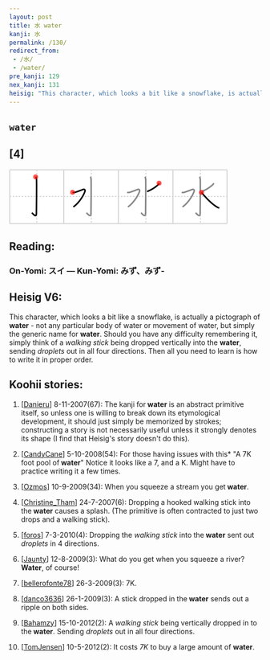 ```yaml
---
layout: post
title: 水 water
kanji: 水
permalink: /130/
redirect_from:
 - /水/
 - /water/
pre_kanji: 129
nex_kanji: 131
heisig: "This character, which looks a bit like a snowflake, is actually a pictograph of <b>water</b>&nbsp;- not any particular body of water or movement of water, but simply the generic name for <b>water</b>. Should you have any difficulty remembering it, simply think of a <i>walking stick</i> being dropped vertically into the <b>water</b>, sending <i>droplets</i> out in all four directions. Then all you need to learn is how to write it in proper order."
---
```


## `water`

## [4]

<div class="stroke"><img src="../images/E6B0B4.png" /></div>

## Reading:

### On-Yomi: スイ &mdash; Kun-Yomi: みず、みず-

## Heisig V6:

This character, which looks a bit like a snowflake, is actually a pictograph of <b>water</b>&nbsp;- not any particular body of water or movement of water, but simply the generic name for <b>water</b>. Should you have any difficulty remembering it, simply think of a <i>walking stick</i> being dropped vertically into the <b>water</b>, sending <i>droplets</i> out in all four directions. Then all you need to learn is how to write it in proper order.

## Koohii stories:

1) [<a href="http://kanji.koohii.com/profile/Danieru">Danieru</a>] 8-11-2007(67): The kanji for<strong> water</strong> is an abstract primitive itself, so unless one is willing to break down its etymological development, it should just simply be memorized by strokes; constructing a story is not necessarily useful unless it strongly denotes its shape (I find that Heisig&#039;s story doesn&#039;t do this).

2) [<a href="http://kanji.koohii.com/profile/CandyCane">CandyCane</a>] 5-10-2008(54): For those having issues with this* &quot;A 7K foot pool of<strong> water</strong>&quot; Notice it looks like a 7, and a K. Might have to practice writing it a few times.

3) [<a href="http://kanji.koohii.com/profile/Ozmos">Ozmos</a>] 10-9-2009(34): When you squeeze a stream you get<strong> water</strong>.

4) [<a href="http://kanji.koohii.com/profile/Christine_Tham">Christine_Tham</a>] 24-7-2007(6): Dropping a hooked walking stick into the<strong> water</strong> causes a splash. (The primitive is often contracted to just two drops and a walking stick).

5) [<a href="http://kanji.koohii.com/profile/foros">foros</a>] 7-3-2010(4): Dropping the <em>walking stick</em> into the<strong> water</strong> sent out <em>droplets</em> in 4 directions.

6) [<a href="http://kanji.koohii.com/profile/Jaunty">Jaunty</a>] 12-8-2009(3): What do you get when you squeeze a river?<strong> Water</strong>, of course!

7) [<a href="http://kanji.koohii.com/profile/bellerofonte78">bellerofonte78</a>] 26-3-2009(3): 7K.

8) [<a href="http://kanji.koohii.com/profile/danco3636">danco3636</a>] 26-1-2009(3): A stick dropped in the<strong> water</strong> sends out a ripple on both sides.

9) [<a href="http://kanji.koohii.com/profile/Bahamzy">Bahamzy</a>] 15-10-2012(2): A <em>walking stick</em> being vertically dropped in to the<strong> water</strong>. Sending <em>droplets</em> out in all four directions.

10) [<a href="http://kanji.koohii.com/profile/TomJensen">TomJensen</a>] 10-5-2012(2): It costs <em>7K</em> to buy a large amount of <strong>water</strong>.
